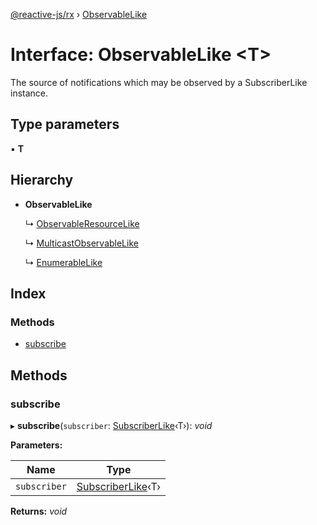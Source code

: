 [@reactive-js/rx](../README.md) › [ObservableLike](observablelike.md)

# Interface: ObservableLike <**T**>

The source of notifications which may be observed by a SubscriberLike instance.

## Type parameters

▪ **T**

## Hierarchy

* **ObservableLike**

  ↳ [ObservableResourceLike](observableresourcelike.md)

  ↳ [MulticastObservableLike](multicastobservablelike.md)

  ↳ [EnumerableLike](enumerablelike.md)

## Index

### Methods

* [subscribe](observablelike.md#subscribe)

## Methods

###  subscribe

▸ **subscribe**(`subscriber`: [SubscriberLike](subscriberlike.md)‹T›): *void*

**Parameters:**

Name | Type |
------ | ------ |
`subscriber` | [SubscriberLike](subscriberlike.md)‹T› |

**Returns:** *void*
